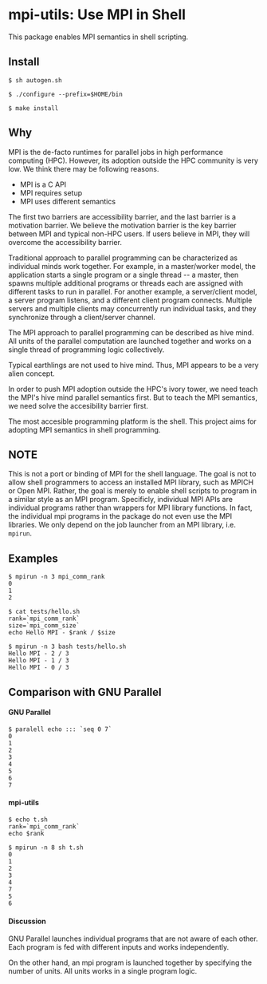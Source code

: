 # mpi-utils: Use MPI in Shell

This package enables MPI semantics in shell scripting.

## Install
```
$ sh autogen.sh

$ ./configure --prefix=$HOME/bin

$ make install

```

## Why
MPI is the de-facto runtimes for parallel jobs in high performance computing (HPC). 
However, its adoption outside the HPC community is very low. We think there may be
following reasons.

* MPI is a C API
* MPI requires setup
* MPI uses different semantics

The first two barriers are accessibility barrier, and the last barrier is a
motivation barrier.
We believe the motivation barrier is the key barrier between MPI and typical non-HPC
users. If users believe in MPI, they will overcome the accessibility barrier.

Traditional approach to parallel programming can be characterized as individual minds work together.
For example, in a master/worker model, the application starts a single program or
a single thread -- a master, then spawns multiple additional programs or threads
each are assigned with different tasks to run in parallel.
For another example, a server/client model, a server program listens, and a different
client program connects. Multiple servers and multiple clients may concurrently run
individual tasks, and they synchronize through a client/server channel.

The MPI approach to parallel programming can be described as hive mind. All units
of the parallel computation are launched together and works on a single thread of
programming logic collectively.

Typical earthlings are not used to hive mind. Thus, MPI appears to be a very alien
concept.

In order to push MPI adoption outside the HPC's ivory tower, we need teach the MPI's
hive mind parallel semantics first. But to teach the MPI semantics, we need solve
the accesibility barrier first.

The most accesible programming platform is the shell. This project aims for adopting MPI
semantics in shell programming.

## NOTE

This is not a port or binding of MPI for the shell language. The goal is not
to allow shell programmers to access an installed MPI library, such as MPICH or
Open MPI. Rather, the goal is merely to enable shell scripts to program in a similar
style as an MPI program. Specificly, individual MPI APIs are individual programs
rather than wrappers for MPI library functions. In fact, the individual mpi programs
in the package do not even use the MPI libraries. We only depend on the job
launcher from an MPI library, i.e. `mpirun`.


## Examples

```
$ mpirun -n 3 mpi_comm_rank
0
1
2
```

```
$ cat tests/hello.sh
rank=`mpi_comm_rank`
size=`mpi_comm_size`
echo Hello MPI - $rank / $size

$ mpirun -n 3 bash tests/hello.sh
Hello MPI - 2 / 3
Hello MPI - 1 / 3
Hello MPI - 0 / 3
```

## Comparison with GNU Parallel

####  GNU Parallel
```
$ paralell echo ::: `seq 0 7`
0
1
2
3
4
5
6
7
```
####  mpi-utils
```
$ echo t.sh
rank=`mpi_comm_rank`
echo $rank

$ mpirun -n 8 sh t.sh
0
1
2
3
4
7
5
6
```

####  Discussion
GNU Parallel launches individual programs that are not aware of each other.
Each program is fed with different inputs and works independently.

On the other hand, an mpi program is launched together by specifying the
number of units. All units works in a single program logic.


